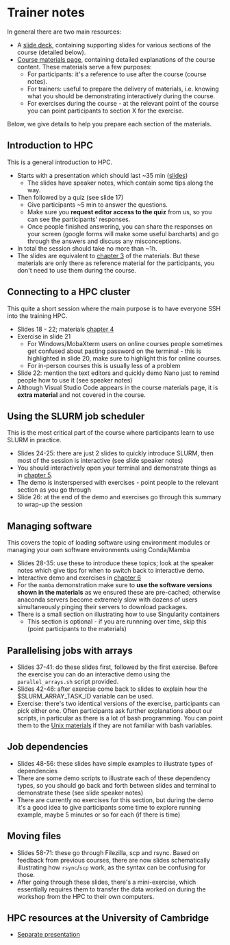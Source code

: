 # Trainer notes

In general there are two main resources: 

- A [slide deck](https://docs.google.com/presentation/d/1KmnSznETddQdRYa6UAXtT-eMOsW7tEwbsOh0fK62c84/edit?usp=sharing), containing supporting slides for various sections of the course (detailed below).
- [Course materials page](https://cambiotraining.github.io/hpc-intro/), containing detailed explanations of the course content. These materials serve a few purposes:
  - For participants: it's a reference to use after the course (course notes).
  - For trainers: useful to prepare the delivery of materials, i.e. knowing what you should be demonstrating interactively during the course.
  - For exercises during the course - at the relevant point of the course you can point participants to section X for the exercise. 

Below, we give details to help you prepare each section of the materials.


## Introduction to HPC

This is a general introduction to HPC.

- Starts with a presentation which should last ~35 min ([slides](https://docs.google.com/presentation/d/1KmnSznETddQdRYa6UAXtT-eMOsW7tEwbsOh0fK62c84/edit?usp=sharing))
  - The slides have speaker notes, which contain some tips along the way. 
- Then followed by a quiz (see slide 17)
  - Give participants ~5 min to answer the questions.
  - Make sure you **request editor access to the quiz** from us, so you can see the participants' responses.
  - Once people finished answering, you can share the responses on your screen (google forms will make some useful barcharts) and go through the answers and discuss any misconceptions.
- In total the session should take no more than ~1h.
- The slides are equivalent to [chapter 3](https://cambiotraining.github.io/hpc-intro/materials/01-intro.html) of the materials. But these materials are only there as reference material for the participants, you don't need to use them during the course.


## Connecting to a HPC cluster

This quite a short session where the main purpose is to have everyone SSH into the training HPC. 

- Slides 18 - 22; materials [chapter 4](https://cambiotraining.github.io/hpc-intro/materials/02-ssh.html)
- Exercise in slide 21
  - For Windows/MobaXterm users on online courses people sometimes get confused about pasting password on the terminal - this is highlighted in slide 20, make sure to highlight this for online courses. 
  - For in-person courses this is usually less of a problem
- Slide 22: mention the text editors and quickly demo Nano just to remind people how to use it (see speaker notes)
- Although Visual Studio Code appears in the course materials page, it is **extra material** and not covered in the course. 


## Using the SLURM job scheduler

This is the most critical part of the course where participants learn to use SLURM in practice. 

- Slides 24-25: there are just 2 slides to quickly introduce SLURM, then most of the session is interactive (see slide speaker notes)
- You should interactively open your terminal and demonstrate things as in [chapter 5](https://cambiotraining.github.io/hpc-intro/materials/03-slurm.html). 
- The demo is insterspersed with exercises - point people to the relevant section as you go through
- Slide 26: at the end of the demo and exercises go through this summary to wrap-up the session


## Managing software

This covers the topic of loading software using environment modules or managing your own software environments using Conda/Mamba

- Slides 28-35: use these to introduce these topics; look at the speaker notes which give tips for when to switch back to interactive demo.
- Interactive demo and exercises in [chapter 6](https://cambiotraining.github.io/hpc-intro/materials/04-software.html)
- For the `mamba` demonstration make sure to **use the software versions shown in the materials** as we ensured these are pre-cached; otherwise anaconda servers become extremely slow with dozens of users simultaneously pinging their servers to download packages. 
- There is a small section on illustrating how to use Singularity containers
  - This section is optional - if you are runnning over time, skip this (point participants to the materials)


## Parallelising jobs with arrays

- Slides 37-41: do these slides first, followed by the first exercise. Before the exercise you can do an interactive demo using the `parallel_arrays.sh` script provided. 
- Slides 42-46: after exercise come back to slides to explain how the $SLURM_ARRAY_TASK_ID variable can be used. 
- Exercise: there's two identical versions of the exercise, participants can pick either one. Often participants ask further explanations about our scripts, in particular as there is a lot of bash programming. You can point them to the [Unix materials](https://cambiotraining.github.io/unix-shell/materials/02-programming/02-variables.html) if they are not familiar with bash variables. 


## Job dependencies

- Slides 48-56: these slides have simple examples to illustrate types of dependencies
- There are some demo scripts to illustrate each of these dependency types, so you should go back and forth between slides and terminal to demonstrate these (see slide speaker notes)
- There are currently no exercises for this section, but during the demo it's a good idea to give participants some time to explore running example, maybe 5 minutes or so for each (if there is time) 


## Moving files

- Slides 58-71: these go through Filezilla, scp and rsync. Based on feedback from previous courses, there are now slides schematically illustrating how `rsync`/`scp` work, as the syntax can be confusing for those. 
- After going through these slides, there's a mini-exercise, which essentially requires them to transfer the data worked on during the workshop from the HPC to their own computers. 


## HPC resources at the University of Cambridge

- [Separate presentation](https://docs.google.com/presentation/d/1WlRqDjaTR3V-fIPBc0LJm_TLnYjUZRrlbfK8Vb_45zU/edit?usp=sharing)